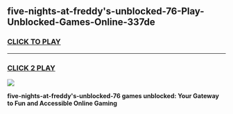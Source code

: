 
## five-nights-at-freddy's-unblocked-76-Play-Unblocked-Games-Online-337de
<h3>
<a href="https://premium76.site?title=five-nights-at-freddy's-unblocked-76&ref=25A">CLICK TO PLAY</a></h3>
<hr>

<h3>
<a href="https://premium76.site?title=five-nights-at-freddy's-unblocked-76&ref=25A">CLICK 2 PLAY</a>
  
</h3>

<a href="https://premium76.site?title=five-nights-at-freddy's-unblocked-76&ref=25A"><img src="https://clearcache.store/games.png"></a>


**five-nights-at-freddy's-unblocked-76 games unblocked: Your Gateway to Fun and Accessible Online Gaming**
